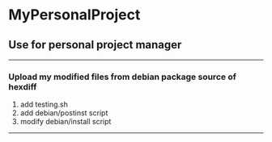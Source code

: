 # MyPersonalProject
## Use for personal project manager

********************************
### Upload my modified files from debian package source of hexdiff
1. add testing.sh
2. add debian/postinst script
3. modify debian/install script
********************************
